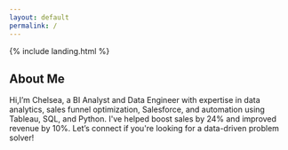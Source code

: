 ```yaml
---
layout: default
permalink: /
---
```


{% include landing.html %}

## About Me

Hi,I’m Chelsea, a BI Analyst and Data Engineer with expertise in data analytics, sales funnel optimization, Salesforce, and automation using Tableau, SQL, and Python. I've helped boost sales by 24% and improved revenue by 10%. Let’s connect if you're looking for a data-driven problem solver!